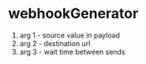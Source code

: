 # webhookGenerator

1. arg 1 - source value in payload
2. arg 2 - destination url
3. arg 3 - wait time between sends
